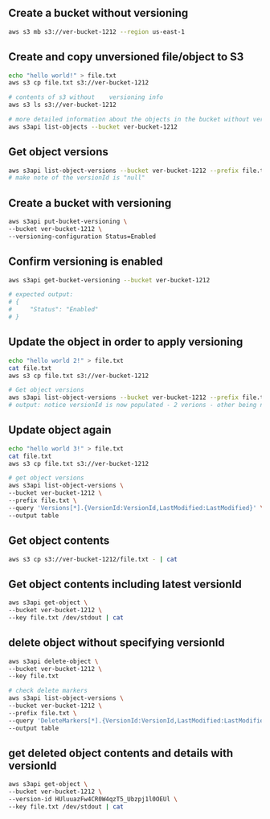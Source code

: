 ## Create a bucket without versioning

```sh
aws s3 mb s3://ver-bucket-1212 --region us-east-1
```

## Create and copy unversioned file/object to S3

```sh
echo "hello world!" > file.txt
aws s3 cp file.txt s3://ver-bucket-1212

# contents of s3 without    versioning info
aws s3 ls s3://ver-bucket-1212

# more detailed information about the objects in the bucket without versioning info
aws s3api list-objects --bucket ver-bucket-1212
```

## Get object versions

```sh
aws s3api list-object-versions --bucket ver-bucket-1212 --prefix file.txt
# make note of the versionId is "null"
```

## Create a bucket with versioning

```sh
aws s3api put-bucket-versioning \
--bucket ver-bucket-1212 \
--versioning-configuration Status=Enabled
```

## Confirm versioning is enabled

```sh
aws s3api get-bucket-versioning --bucket ver-bucket-1212

# expected output:
# {
#     "Status": "Enabled"
# }
```

## Update the object in order to apply versioning

```sh
echo "hello world 2!" > file.txt
cat file.txt
aws s3 cp file.txt s3://ver-bucket-1212

# Get object versions
aws s3api list-object-versions --bucket ver-bucket-1212 --prefix file.txt
# output: notice versionId is now populated - 2 verions - other being null
```

## Update object again

```sh
echo "hello world 3!" > file.txt
cat file.txt
aws s3 cp file.txt s3://ver-bucket-1212

# get object versions
aws s3api list-object-versions \
--bucket ver-bucket-1212 \
--prefix file.txt \
--query 'Versions[*].{VersionId:VersionId,LastModified:LastModified}' \
--output table
```

## Get object contents

```sh
aws s3 cp s3://ver-bucket-1212/file.txt - | cat
```

## Get object contents including latest versionId

```sh
aws s3api get-object \
--bucket ver-bucket-1212 \
--key file.txt /dev/stdout | cat
```

## delete object without specifying versionId

```sh
aws s3api delete-object \
--bucket ver-bucket-1212 \
--key file.txt

# check delete markers
aws s3api list-object-versions \
--bucket ver-bucket-1212 \
--prefix file.txt \
--query 'DeleteMarkers[*].{VersionId:VersionId,LastModified:LastModified}' \
--output table
```

## get deleted object contents and details with versionId

```sh
aws s3api get-object \
--bucket ver-bucket-1212 \
--version-id HUluuazFw4CR0W4qzT5_Ubzpj1l0OEUl \
--key file.txt /dev/stdout | cat
```
